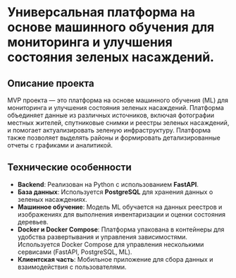 # Универсальная платформа на основе машинного обучения для мониторинга и улучшения состояния зеленых насаждений. 

## Описание проекта
MVP проекта — это платформа на основе машинного обучения (ML) для мониторинга и улучшения состояния зеленых насаждений. Платформа объединяет данные из различных источников, включая фотографии местных жителей, спутниковые снимки и реестры зеленых насаждений, и помогает актуализировать зеленую инфраструктуру. Платформа также позволяет выделять районы и формировать детализированные отчеты с графиками и аналитикой.

## Технические особенности

- **Backend**: Реализован на Python с использованием **FastAPI**.
- **База данных**: Используется **PostgreSQL** для хранения данных о зеленых насаждениях.
- **Машинное обучение**: Модель ML обучается на данных реестров и изображениях для выполнения инвентаризации и оценки состояния деревьев.
- **Docker и Docker Compose**: Платформа упакована в контейнеры для удобства развертывания и управления зависимостями. Используется Docker Compose для управления несколькими сервисами (FastAPI, PostgreSQL, ML).
- **Клиентская часть**: Мобильное приложение для сбора данных и взаимодействия с пользователями.
